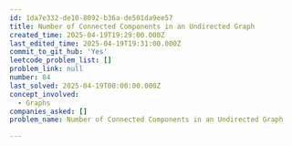 ```yaml
---
id: 1da7e332-de10-8092-b36a-de501da9ee57
title: Number of Connected Components in an Undirected Graph
created_time: 2025-04-19T19:29:00.000Z
last_edited_time: 2025-04-19T19:31:00.000Z
commit_to_git_hub: 'Yes'
leetcode_problem_list: []
problem_link: null
number: 84
last_solved: 2025-04-19T00:00:00.000Z
concept_involved:
  - Graphs
companies_asked: []
problem_name: Number of Connected Components in an Undirected Graph

---
```

